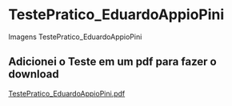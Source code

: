 # TestePratico_EduardoAppioPini
Imagens TestePratico_EduardoAppioPini

## Adicionei o Teste em um pdf para fazer o download

[TestePratico_EduardoAppioPini.pdf](https://github.com/Appiopini/TestePratico_EduardoAppioPini/files/1977423/TestePratico_EduardoAppioPini.pdf)

